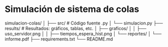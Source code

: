 # Simulación de sistema de colas
simulacion-colas/
│
├── src/               # Código fuente .py
│   └── simulacion.py
├── results/           # Resultados: gráficos, tablas, etc.
│   ├── graficos/
│   │   ├── uso_servidor.png
│   │   ├── tiempos_espera_hist.png
│   └── reportes/
│       └── informe.pdf
├── requirements.txt
└── README.md

